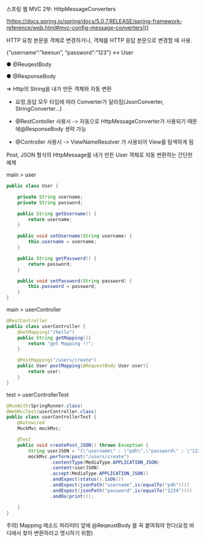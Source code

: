 스프링 웹 MVC 2부: HttpMessageConverters

[https://docs.spring.io/spring/docs/5.0.7.RELEASE/spring-framework-reference/web.html#mvc-config-message-converters]()

HTTP 요청 본문을 객체로 변경하거나, 객체를 HTTP 응답 본문으로 변경할 때 사용.

{“username”:”keesun”, “password”:”123”} <-> User

● @ReuqestBody

● @ResponseBody

=> Http의 String을 내가 만든 객체와 자동 변환

- 요청,응답 모두 타입에 따라 Converter가 달라짐(JsonConverter, StringConverter...)

- @RestContoller 사용시  -> 자동으로 HttpMessageConverter가 사용되기 때문에@ResponseBody 생략 가능

- @Controller 사용시 -> ViewNameResolver 가 사용되어 View를 탐색하게 됨

Post, JSON 형식의 HttpMessage를 내가 만든 User 객체로 자동 변환하는 간단한 예제

main > user

```java
public class User {

    private String username;
    private String password;

    public String getUsername() {
        return username;
    }

    public void setUsername(String username) {
        this.username = username;
    }

    public String getPassword() {
        return password;
    }

    public void setPassword(String password) {
        this.password = password;
    }
}
```

main > userController

```java
@RestController
public class userController {
    @GetMapping("/hello")
    public String getMapping(){
        return "get Mapping !!";
    }

    @PostMapping("/users/create")
    public User postMapping(@RequestBody User user){
        return user;
    }
}
```

test > userControllerTest

```java
@RunWith(SpringRunner.class)
@WebMvcTest(userController.class)
public class userControllerTest {
    @Autowired
    MockMvc mockMvc;

    @Test
    public void createPost_JSON() throws Exception {
        String userJSON = "{\"username\" : \"pdh\",\"password\" : \"1234\"}";
        mockMvc.perform(post("/users/create")
                .contentType(MediaType.APPLICATION_JSON)
                .content(userJSON)
                .accept(MediaType.APPLICATION_JSON))
                .andExpect(status().isOk())
                .andExpect(jsonPath("username",is(equalTo("pdh"))))
                .andExpect(jsonPath("password",is(equalTo("1234"))))
                .andDo(print());

    }
}
```

주의) Mapping 메소드 파라미터 앞에 @ReqeustBody 를 꼭 붙여줘야 한다(요청 바디에서 찾아 변환하라고 명시하기 위함)
